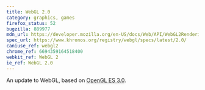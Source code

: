 ```yaml
---
title: WebGL 2.0
category: graphics, games
firefox_status: 52
bugzilla: 889977
mdn_url: https://developer.mozilla.org/en-US/docs/Web/API/WebGL2RenderingContext
spec_url: https://www.khronos.org/registry/webgl/specs/latest/2.0/
caniuse_ref: webgl2
chrome_ref: 6694359164518400
webkit_ref: WebGL 2
ie_ref: WebGL 2.0
---
```


An update to WebGL, based on [OpenGL ES 3.0](https://www.khronos.org/opengles/3_X/).
